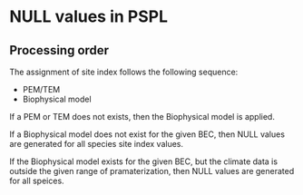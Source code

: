 # NULL values in PSPL

## Processing order

The assignment of site index follows the following sequence:  

- PEM/TEM
- Biophysical model

If a PEM or TEM does not exists, then the Biophysical model is applied.   

If a Biophysical model does not exist for the given BEC, then NULL values are generated for all species site index values.  

If the Biophysical model exists for the given BEC, but the climate data is outside the given range of pramaterization, then NULL values are generated for all speices.
